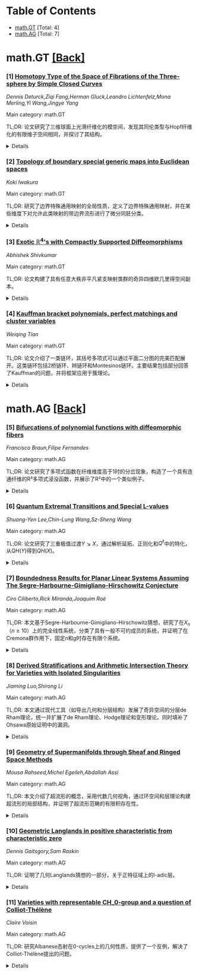 <div id=toc></div>

# Table of Contents

- [math.GT](#math.GT) [Total: 4]
- [math.AG](#math.AG) [Total: 7]


<div id='math.GT'></div>

# math.GT [[Back]](#toc)

### [1] [Homotopy Type of the Space of Fibrations of the Three-sphere by Simple Closed Curves](https://arxiv.org/abs/2508.01185)
*Dennis Deturck,Ziqi Fang,Herman Gluck,Leandro Lichtenfelz,Mona Merling,Yi Wang,Jingye Yang*

Main category: math.GT

TL;DR: 论文研究了三维球面上光滑纤维化的模空间，发现其同伦类型与Hopf纤维化的有限维子空间相同，并探讨了其结构。


<details>
  <summary>Details</summary>
Motivation: 探索三维球面上光滑纤维化模空间的同伦类型及其与Hopf纤维化的关系，以理解其几何和拓扑性质。

Method: 通过分析微分同胚群及其子群的结构，将模空间建模为特定向量场的Fréchet空间。

Result: 模空间的同伦类型与Hopf纤维化相同，具体为定向纤维时为两个二维球面的不交并，非定向时为两个实射影平面。

Conclusion: 模空间的结构和同伦类型揭示了其与Hopf纤维化的深刻联系，为相关几何问题提供了新视角。

Abstract: We show that the moduli space of all smooth fibrations of a three-sphere by
simple closed curves has the homotopy type of a disjoint union of a pair of
two-spheres if the fibers are oriented, and of a pair of real projective planes
if unoriented, the same as for its finite-dimensional subspace of Hopf
fibrations by parallel great circles. This moduli space is the quotient of the
diffeomorphism group of the three-sphere (a Fr\'echet Lie group) by its
subgroup of automorphisms of the Hopf fibration, which we show is a smooth
Fr\'echet submanifold of the diffeomorphism group. Then we show that the moduli
space, already known to be a Fr\'echet manifold by [HKMR12], can be modeled on
the concrete Fr\'echet space of vector fields on the three-sphere which are
"horizontal" and "balanced" with respect to a given Hopf fibration, and see how
the structure of this moduli space helps us to determine its homotopy type.

</details>


### [2] [Topology of boundary special generic maps into Euclidean spaces](https://arxiv.org/abs/2508.01629)
*Koki Iwakura*

Main category: math.GT

TL;DR: 研究了边界特殊通用映射的全局性质，定义了边界特殊通用映射，并在某些维度下对允许此类映射的带边界流形进行了微分同胚分类。


<details>
  <summary>Details</summary>
Motivation: 探索边界特殊通用映射的全局性质及其在带边界流形上的表现。

Method: 定义边界特殊通用映射为带非空边界的紧连通流形到欧几里得空间的浸没，限制到边界时所有奇点为边界定折点。

Result: 在某些维度下，对允许此类映射的带边界流形进行了微分同胚分类。

Conclusion: 边界特殊通用映射的全局性质及其分类为带边界流形的研究提供了新视角。

Abstract: In this paper, we study global properties of boundary special generic maps. A
boundary special generic map is defined as a submersion of a compact connected
manifold with non-empty boundary into Euclidean spaces, in which all singular
points of its restriction to the boundary are boundary definite fold points. In
certain dimensions, we characterize the manifolds with boundary that admit such
maps up to diffeomorphism.

</details>


### [3] [Exotic $\mathbb{R}^4$'s with Compactly Supported Diffeomorphisms](https://arxiv.org/abs/2508.02017)
*Abhishek Shivkumar*

Main category: math.GT

TL;DR: 论文构建了具有任意大秩非平凡紧支映射类群的奇异四维欧几里得空间副本。


<details>
  <summary>Details</summary>
Motivation: 研究四维流形的奇异结构及其映射类群的性质。

Method: 通过修改arXiv:2407.04696中微分同胚软木塞的构造，使其外部单连通。

Result: 成功构造了具有非平凡紧支映射类群的奇异四维欧几里得空间副本。

Conclusion: 这一方法为研究四维流形的奇异结构提供了新工具。

Abstract: We construct exotic copies of $\mathbb{R}^4$ with nontrivial compactly
supported mapping class groups of arbitrarily large rank. This follows from a
modification of the construction of the diffeomorphism corks of
arXiv:2407.04696 that makes their exteriors simply-connected.

</details>


### [4] [Kauffman bracket polynomials, perfect matchings and cluster variables](https://arxiv.org/abs/2508.02535)
*Weiqing Tian*

Main category: math.GT

TL;DR: 论文介绍了一类链环，其括号多项式可以通过平面二分图的完美匹配展开。这类链环包括2桥链环、辫链环和Montesinos链环。主要结果包括部分回答了Kauffman的问题，并将框架应用于簇理论。


<details>
  <summary>Details</summary>
Motivation: 研究链环的括号多项式与平面二分图完美匹配的联系，并探索其在簇理论中的应用。

Method: 通过平面二分图的完美匹配展开括号多项式，并利用簇理论中的F-多项式进行特化。

Result: 证明了这类链环的括号多项式可以表示为某些簇变量的F-多项式的特化，推广了早期结果。

Conclusion: 论文为链环多项式与簇理论的联系提供了新视角，并展示了多个应用和示例。

Abstract: We introduce a class of links whose bracket polynomials admit an expansion
over perfect matchings of a plane bipartite graph. This class includes 2-bridge
links, pretzel links, and Montesinos links. Our first main result (Theorem A)
provides a partial answer to a question posed by Kauffman concerning the
connection between spanning tree expansions of the Jones polynomial and the
Clock Theorem. Building on Theorem A, we apply our framework to cluster theory
and prove in Theorem B that the bracket polynomials of links in this class can
be realized as specializations of the F-polynomials of certain cluster
variables. Theorem B generalizes several earlier results. We also present
several applications and illustrative examples.

</details>


<div id='math.AG'></div>

# math.AG [[Back]](#toc)

### [5] [Bifurcations of polynomial functions with diffeomorphic fibers](https://arxiv.org/abs/2508.01104)
*Francisco Braun,Filipe Fernandes*

Main category: math.AG

TL;DR: 论文研究了多项式函数在纤维维度高于1时的分岔现象，构造了一个具有连通纤维的R³多项式浸没函数，并展示了R²中的一个类似例子。


<details>
  <summary>Details</summary>
Motivation: 探讨高维纤维下多项式函数的分岔现象，填补相关研究的空白。

Method: 构造R³和R²中的多项式浸没函数，分析其分岔值和纤维的微分同胚性。

Result: 成功构造了具有分岔值的多项式浸没函数，并证明了在分岔值附近纤维的微分同胚性。

Conclusion: 研究为高维纤维下的分岔现象提供了新的理论支持，并展示了具体的构造方法。

Abstract: The phenomena that cause a value of a polynomial function to be a bifurcation
one are yet to be described when the fibers have dimension higher than $1$. In
this note, the main result is the construction of a polynomial submersion
function of $\mathbb{R}^3$ with connected fibers having a bifurcation value
such that close enough to it the fibers are mutually diffeomorphic. We also
present an example of a polynomial submersion function of $\mathbb{R}^2$ having
a bifurcation value such that close enough to it the fibers are mutually
diffeomorphic.

</details>


### [6] [Quantum Extremal Transitions and Special L-values](https://arxiv.org/abs/2508.01374)
*Shuang-Yen Lee,Chin-Lung Wang,Sz-Sheng Wang*

Main category: math.AG

TL;DR: 论文研究了三重极值过渡$Y \searrow X$，通过解析延拓、正则化和$Q^\ell$中的特化，从$QH(Y)$得到$QH(X)$。


<details>
  <summary>Details</summary>
Motivation: 探讨极值过渡中量子上同调的变化及其与几何、模形式和特殊ODE的联系。

Method: 结合局部B模型、半稳定约化、模极值函数和Eisenstein级数的积分等技术。

Result: 证明了量子上同调的转换关系，并揭示了与del Pezzo曲面分类、Ramanujan theta函数和Zagier特殊ODE的联系。

Conclusion: 研究为极值过渡提供了几何框架，连接了多个数学领域。

Abstract: A threefold extremal transition $Y \searrow X$ consists of a crepant extremal
contraction $\phi \colon Y \to \bar Y$ with curve class $\ell \in
\operatorname{NE}(Y)$, followed by a smoothing $\bar Y\rightsquigarrow X$. We
consider the Type II case that $\phi$ contracts a divisor $E$ to a point and
prove that the quantum cohomology $QH(X)$ is obtained from $QH(Y)$ via analytic
continuation, regularization, and specialization in $Q^\ell$. Besides roots of
unity, special $\mathrm{L}$-values appear in $\lim Q^\ell$ whenever $\bar Y$
admits more than one smoothings.
  Further techniques are employed and explored beyond known tools in
Gromov--Witten theory including (i) the canonical local B model attached to $Y
\searrow X$, (ii) existence of semistable reduction of double point type for
the smoothing, (iii) the modularity of the extremal function $\mathbb{E} :=
E^3/\langle E, E, E\rangle^Y$, and (iv) periods integrals of Eisenstein series.
Our study provides a geometric framework linking classifications of del Pezzo
surfaces, Ramanujan's theta functions, and Zagier's special ODE list via Type
II transitions.

</details>


### [7] [Boundedness Results for Planar Linear Systems Assuming The Segre-Harbourne-Gimigliano-Hirschowitz Conjecture](https://arxiv.org/abs/2508.01462)
*Ciro Ciliberto,Rick Miranda,Joaquim Roé*

Main category: math.AG

TL;DR: 本文基于Segre-Harbourne-Gimigliano-Hirschowitz猜想，研究了在$X_n$（$n\geq10$）上的完全线性系统，分类了具有一般不可约成员的系统，并证明了在Cremona群作用下，固定$n$和$g$时存在有限个系统。


<details>
  <summary>Details</summary>
Motivation: 研究在$X_n$上的完全线性系统的性质，特别是基于Segre-Harbourne-Gimigliano-Hirschowitz猜想，以分类和理解这些系统的行为。

Method: 通过分类具有一般不可约成员的系统，并利用伴随系统的性质，计算最小自交数，并对特定自交范围的系统进行分类。

Result: 证明了固定$n$和$g$时，存在有限个完全线性系统；分类了最小自交的系统以及自交数$\leq5$的系统；研究了无基点系统和双有理映射的性质。

Conclusion: 本文为理解$X_n$上的完全线性系统提供了系统的分类和性质分析，特别是通过Cremona等价性和自交数的计算，揭示了这些系统的有限性和结构。

Abstract: Let $X_n$ be the projective plane blown up at $n \geq 10$ general points. In
this paper we give several consequences of the
Segre-Harbourne-Gimigliano-Hirschowitz Conjecture, that pertain to complete
linear systems on $X_n$. We begin by classifying such systems $|C|$ with
general irreducible member of genus $g \geq 2$ (up to Cremona equivalence), in
terms of invariants of the adjoint systems $|C+mK|$. We then use this to prove
that, for fixed $n \geq 10$ and $g\geq 2$, up to the action of the Cremona
group, there exist finitely many complete linear systems on $X_n$ whose general
member is irreducible of genus $g$. Further, there is a function $g\mapsto
n(g)$ such that every such (effective) system is Cremona equivalent to a system
in $X_{n(g)}$. The latter result is based on the explicit computation of the
minimum possible self-intersection of an irreducible linear system with given
$n$ and $\dim(|C|)$. We classify those systems which achieve the minimal
self-intersection. We also classify the systems with $C^2 \leq 5$, whether or
not they have minimal $C^2$ for the given $n$ and dimension. We finish by
proving several statements concerning systems that are base-point-free, and
systems that give birational maps to their image.

</details>


### [8] [Derived Stratifications and Arithmetic Intersection Theory for Varieties with Isolated Singularities](https://arxiv.org/abs/2508.01679)
*Jiaming Luo,Shirong Li*

Main category: math.AG

TL;DR: 本文通过现代工具（如导出几何和分层结构）发展了奇异空间的分层de Rham理论，统一并扩展了de Rham理论、Hodge理论和变形理论。同时填补了Ohsawa原始证明中的漏洞。


<details>
  <summary>Details</summary>
Motivation: 研究奇异空间的分层de Rham理论，以统一和扩展经典理论，并解决Ohsawa证明中的问题。

Method: 使用导出几何和分层结构等现代工具，结合分层几何、p-adic几何和导出几何框架。

Result: 证明了L²调和形式的强收敛性，且L²上同调与相交上同调一致。

Conclusion: 分层de Rham理论为奇异空间的研究提供了新工具，并解决了重要猜想中的问题。

Abstract: In this paper, We develop the stratified de Rham theory on singular spaces
using modern tools including derived geometry and stratified structures. This
work unifies and extends the de Rham theory, Hodge theory, and deformation
theory of singular spaces into the frameworks of stratified geometry, $p$-adic
geometry, and derived geometry. Additionally, we close a gap in Ohsawa's
original proof, concerning the convergence of $L^2$ harmonic forms in the
Cheeger-Goresky-MacPherson conjecture for varieties with isolated
singularities. Indicating that harmonic forms converge strongly and the
$L^2$-cohomology coincides with intersection cohomology.

</details>


### [9] [Geometry of Supermanifolds through Sheaf and Ringed Space Methods](https://arxiv.org/abs/2508.01726)
*Mousa Rahseed,Michel Egeileh,Abdallah Assi*

Main category: math.AG

TL;DR: 本文介绍了超流形的概念，采用代数几何视角，通过环空间和层理论构建超流形的局部结构，并证明了超流形范畴的有限积存在性。


<details>
  <summary>Details</summary>
Motivation: 超流形作为经典流形的超类比，其研究为数学和理论物理提供了新的理论基础。

Method: 通过预层和层的构造定义局部环空间，利用超函数和环空间理论分析超流形的结构。

Result: 证明了超流形之间态射的关键特征定理，并展示了超流形范畴的有限积存在性。

Conclusion: 该方法为数学和理论物理的进一步研究奠定了坚实基础。

Abstract: This paper introduces the concept of supermanifolds, viewed as the
super-analogues of classical manifolds. Instead of treating supermanifolds as
sets of points, we adopt an algebraic-geometric perspective, emphasizing the
algebra of functions and utilizing the framework of ringed spaces and sheaf
theory. We begin by constructing presheaves and sheaves to define locally
ringed spaces, which model the local structure of supermanifolds.
Superfunctions, a key element, are shown to differ significantly from ordinary
functions, leading to a richer structure. We also prove a key characterization
theorem for morphisms between supermanifolds and demonstrate that the category
of supermanifolds admits finite products. This approach provides a solid
foundation for further studies in mathematics and theoretical physics.

</details>


### [10] [Geometric Langlands in positive characteristic from characteristic zero](https://arxiv.org/abs/2508.02237)
*Dennis Gaitsgory,Sam Raskin*

Main category: math.AG

TL;DR: 证明了几何Langlands猜想的一部分，关于正特征域上的l-adic层。


<details>
  <summary>Details</summary>
Motivation: 探索几何Langlands猜想在正特征域上的适用性。

Method: 通过比较自守层与Langlands参数栈上的ind-coherent层的范畴。

Result: 证明了自守层与部分Langlands参数栈的范畴等价。

Conclusion: 为几何Langlands猜想提供了部分支持，扩展了其在正特征域的应用。

Abstract: We establish part of the statement of the geometric Langlands conjecture for
l-adic sheaves over a field of positive characteristic. Namely, we show that
the category of automorphic sheaves with nilpotent singular support is
equivalent to the appropriately defined category of ind-coherent sheaves on the
union of some of the connected components of the stack of Langlands parameters.

</details>


### [11] [Varieties with representable CH_0-group and a question of Colliot-Thélène](https://arxiv.org/abs/2508.02331)
*Claire Voisin*

Main category: math.AG

TL;DR: 研究Albanese态射在0-cycles上的几何性质，提供了一个反例，解决了Colliot-Thélène提出的问题。


<details>
  <summary>Details</summary>
Motivation: 探索Albanese态射的几何特性，并验证Colliot-Thélène关于0-cycles的问题。

Method: 利用Benoist和Ottem提供的积分Hodge猜想反例进行构造。

Result: 构造了一个光滑射影变种，其CH_0群可表示但无通用0-cycle。

Conclusion: 成功解决了Colliot-Thélène的问题，并展示了积分Hodge猜想反例的应用。

Abstract: We continue our investigation of the geometry of the Albanese morphism on
0-cycles. We provide an example of a smooth projective variety with
representable CH_0-group but with no universal 0-cycle, which answers a
question asked by Colliot-Th\'el\`ene. Our construction relies on a
counterexample to the integral Hodge conjecture provided by Benoist and Ottem.

</details>
